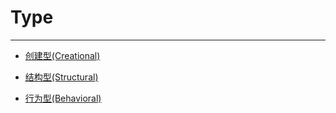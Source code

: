 #  Type

----

- [创建型(Creational)](https://github.com/superwqc/Thinking-in-java/tree/master/Design%20Pattern/Creational)

- [结构型(Structural)](https://github.com/superwqc/Thinking-in-java/tree/master/Design%20Pattern/Structural)

- [行为型(Behavioral)](https://github.com/superwqc/Thinking-in-java/tree/master/Design%20Pattern/Behavioral)


